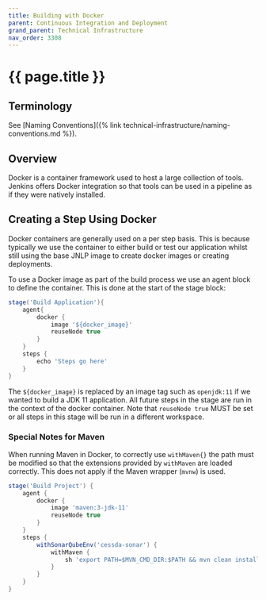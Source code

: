 ```yaml
---
title: Building with Docker
parent: Continuous Integration and Deployment
grand_parent: Technical Infrastructure
nav_order: 3308
---
```


# {{ page.title }}

## Terminology

See [Naming Conventions]({% link technical-infrastructure/naming-conventions.md %}).

## Overview

Docker is a container framework used to host a large collection of tools.
Jenkins offers Docker integration so that tools can be used in a pipeline as if they were natively installed.

## Creating a Step Using Docker

Docker containers are generally used on a per step basis. This is because typically we use the container to either build
or test our application whilst still using the base JNLP image to create docker images or creating deployments.

To use a Docker image as part of the build process we use an agent block to define the container.
This is done at the start of the stage block:

```groovy
stage('Build Application'){
    agent{
        docker {
            image '${docker_image}'
            reuseNode true
        }
    }
    steps {
        echo 'Steps go here'
    }
}
```

The `${docker_image}` is replaced by an image tag such as `openjdk:11` if we wanted to build a JDK 11 application.
All future steps in the stage are run in the context of the docker container.
Note that `reuseNode true` MUST be set or all steps in this stage will be run in a different workspace.

### Special Notes for Maven

When running Maven in Docker, to correctly use `withMaven{}` the path must be modified so that the
extensions provided by `withMaven` are loaded correctly. This does not apply if the Maven wrapper (`mvnw`) is used.

```groovy
stage('Build Project') {
    agent {
        docker {
            image 'maven:3-jdk-11'
            reuseNode true
        }
    }
    steps {
        withSonarQubeEnv('cessda-sonar') {
            withMaven {
                sh 'export PATH=$MVN_CMD_DIR:$PATH && mvn clean install'
            }
        }
    }
}
```
